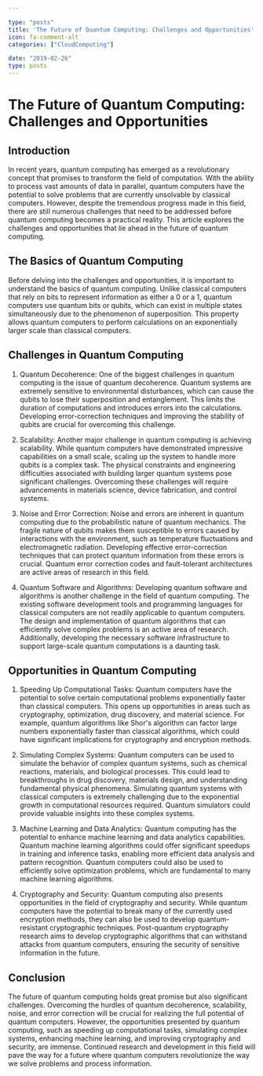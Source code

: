 ```yaml
---

type: "posts"
title: 'The Future of Quantum Computing: Challenges and Opportunities'
icon: fa-comment-alt
categories: ["CloudComputing"]

date: "2019-02-26"
type: posts
---
```





# The Future of Quantum Computing: Challenges and Opportunities

## Introduction

In recent years, quantum computing has emerged as a revolutionary concept that promises to transform the field of computation. With the ability to process vast amounts of data in parallel, quantum computers have the potential to solve problems that are currently unsolvable by classical computers. However, despite the tremendous progress made in this field, there are still numerous challenges that need to be addressed before quantum computing becomes a practical reality. This article explores the challenges and opportunities that lie ahead in the future of quantum computing.

## The Basics of Quantum Computing

Before delving into the challenges and opportunities, it is important to understand the basics of quantum computing. Unlike classical computers that rely on bits to represent information as either a 0 or a 1, quantum computers use quantum bits or qubits, which can exist in multiple states simultaneously due to the phenomenon of superposition. This property allows quantum computers to perform calculations on an exponentially larger scale than classical computers.

## Challenges in Quantum Computing

1. Quantum Decoherence: One of the biggest challenges in quantum computing is the issue of quantum decoherence. Quantum systems are extremely sensitive to environmental disturbances, which can cause the qubits to lose their superposition and entanglement. This limits the duration of computations and introduces errors into the calculations. Developing error-correction techniques and improving the stability of qubits are crucial for overcoming this challenge.

2. Scalability: Another major challenge in quantum computing is achieving scalability. While quantum computers have demonstrated impressive capabilities on a small scale, scaling up the system to handle more qubits is a complex task. The physical constraints and engineering difficulties associated with building larger quantum systems pose significant challenges. Overcoming these challenges will require advancements in materials science, device fabrication, and control systems.

3. Noise and Error Correction: Noise and errors are inherent in quantum computing due to the probabilistic nature of quantum mechanics. The fragile nature of qubits makes them susceptible to errors caused by interactions with the environment, such as temperature fluctuations and electromagnetic radiation. Developing effective error-correction techniques that can protect quantum information from these errors is crucial. Quantum error correction codes and fault-tolerant architectures are active areas of research in this field.

4. Quantum Software and Algorithms: Developing quantum software and algorithms is another challenge in the field of quantum computing. The existing software development tools and programming languages for classical computers are not readily applicable to quantum computers. The design and implementation of quantum algorithms that can efficiently solve complex problems is an active area of research. Additionally, developing the necessary software infrastructure to support large-scale quantum computations is a daunting task.

## Opportunities in Quantum Computing

1. Speeding Up Computational Tasks: Quantum computers have the potential to solve certain computational problems exponentially faster than classical computers. This opens up opportunities in areas such as cryptography, optimization, drug discovery, and material science. For example, quantum algorithms like Shor's algorithm can factor large numbers exponentially faster than classical algorithms, which could have significant implications for cryptography and encryption methods.

2. Simulating Complex Systems: Quantum computers can be used to simulate the behavior of complex quantum systems, such as chemical reactions, materials, and biological processes. This could lead to breakthroughs in drug discovery, materials design, and understanding fundamental physical phenomena. Simulating quantum systems with classical computers is extremely challenging due to the exponential growth in computational resources required. Quantum simulators could provide valuable insights into these complex systems.

3. Machine Learning and Data Analytics: Quantum computing has the potential to enhance machine learning and data analytics capabilities. Quantum machine learning algorithms could offer significant speedups in training and inference tasks, enabling more efficient data analysis and pattern recognition. Quantum computers could also be used to efficiently solve optimization problems, which are fundamental to many machine learning algorithms.

4. Cryptography and Security: Quantum computing also presents opportunities in the field of cryptography and security. While quantum computers have the potential to break many of the currently used encryption methods, they can also be used to develop quantum-resistant cryptographic techniques. Post-quantum cryptography research aims to develop cryptographic algorithms that can withstand attacks from quantum computers, ensuring the security of sensitive information in the future.

## Conclusion

The future of quantum computing holds great promise but also significant challenges. Overcoming the hurdles of quantum decoherence, scalability, noise, and error correction will be crucial for realizing the full potential of quantum computers. However, the opportunities presented by quantum computing, such as speeding up computational tasks, simulating complex systems, enhancing machine learning, and improving cryptography and security, are immense. Continued research and development in this field will pave the way for a future where quantum computers revolutionize the way we solve problems and process information.